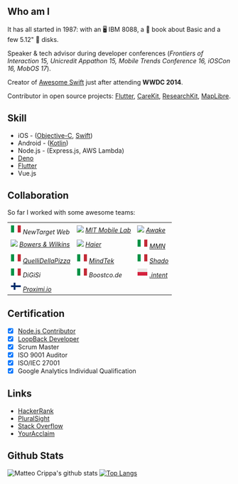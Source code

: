 <!--
**matteocrippa/matteocrippa** is a ✨ _special_ ✨ repository because its `README.md` (this file) appears on your GitHub profile.
-->

## Who am I

It has all started in 1987: with an 🖥️ IBM 8088, a 📘 book about Basic and a few 5.12" 💾 disks.

Speaker & tech advisor during developer conferences (_Frontiers of Interaction 15, Unicredit Appathon 15, Mobile Trends Conference 16, iOSCon 16, MobOS 17_).

Creator of [Awesome Swift](https://github.com/matteocrippa/awesome-swift) just after attending **WWDC 2014**.

Contributor in open source projects: [Flutter](https://github.com/flutter/flutter), [CareKit](https://github.com/carekit-apple/CareKit), [ResearchKit](https://github.com/ResearchKit/ResearchKit), [MapLibre](https://github.com/maplibre/maplibre-gl-native).

## Skill

- iOS - ([Objective-C](https://github.com/matteocrippa?tab=repositories&q=&type=&language=objective-c), [Swift](https://github.com/matteocrippa?tab=repositories&q=&type=&language=swift))
- Android - ([Kotlin](https://github.com/matteocrippa?tab=repositories&q=&type=&language=kotlin))
- Node.js - (Express.js, AWS Lambda)
- [Deno](https://github.com/matteocrippa?tab=repositories&q=&type=&language=typescript)
- [Flutter](https://github.com/matteocrippa?tab=repositories&q=&type=&language=dart)
- Vue.js

## Collaboration

So far I worked with some awesome teams: 

|        |   |     |
| ----------- | ----------- | -----------   |
| ![](https://raw.githubusercontent.com/gosquared/flags/master/flags/flags-iso/flat/24/IT.png) _NewTarget Web_  | ![](https://raw.githubusercontent.com/gosquared/flags/master/flags/flags-iso/flat/24/US.png) _[MIT Mobile Lab]()_ | ![](https://raw.githubusercontent.com/gosquared/flags/master/flags/flags-iso/flat/24/US.png) _[Awake](https://awake.us)_ |
| ![](https://raw.githubusercontent.com/gosquared/flags/master/flags/flags-iso/flat/24/GB.png) _[Bowers & Wilkins](https://www.bowerswilkins.com)_ | ![](https://raw.githubusercontent.com/gosquared/flags/master/flags/flags-iso/flat/24/CN.png) _[Haier](https://corporate.haier-europe.com/en/)_ | ![](https://raw.githubusercontent.com/gosquared/flags/master/flags/flags-iso/flat/24/IT.png) _[MMN](https://www.mmn.it)_ |
| ![](https://raw.githubusercontent.com/gosquared/flags/master/flags/flags-iso/flat/24/IT.png) _[QuelliDellaPizza](https://quellidellapizza.it/)_| ![](https://raw.githubusercontent.com/gosquared/flags/master/flags/flags-iso/flat/24/IT.png) _[MindTek](https://www.mindtek.it)_| ![](https://raw.githubusercontent.com/gosquared/flags/master/flags/flags-iso/flat/24/IT.png) _[Shado](https://shado.tv)_ |
| ![](https://raw.githubusercontent.com/gosquared/flags/master/flags/flags-iso/flat/24/IT.png) _DiGiSi_ | ![](https://raw.githubusercontent.com/gosquared/flags/master/flags/flags-iso/flat/24/IT.png) _Boostco.de_ | ![](https://raw.githubusercontent.com/gosquared/flags/master/flags/flags-iso/flat/24/PL.png) _[.intent](https://withintent.com)_ |   
| ![](https://raw.githubusercontent.com/gosquared/flags/master/flags/flags-iso/flat/24/FI.png) _[Proximi.io](https://proximi.io)_ | |

## Certification

- [x] [Node.js Contributor](https://www.youracclaim.com/badges/9b5aba92-6d4e-4e6e-bf7e-ca6b9d9b9ccf/linked_in_profile)
- [x] [LoopBack Developer](https://www.youracclaim.com/badges/cbdb1a17-7285-4e37-a93d-89d1ea2176dc/linked_in_profile)
- [x] Scrum Master
- [x] ISO 9001 Auditor
- [x] ISO/IEC 27001
- [x] Google Analytics Individual Qualification

## Links

- [HackerRank](https://www.hackerrank.com/matteo_crippa)
- [PluralSight](https://app.pluralsight.com/profile/matteo-crippa)
- [Stack Overflow](https://stackoverflow.com/users/187754/matteo-crippa)
- [YourAcclaim](https://www.youracclaim.com/users/matteo-crippa/badges)

## Github Stats

![Matteo Crippa's github stats](https://github-readme-stats.vercel.app/api?username=matteocrippa&show_icons=true&count_private=true)
[![Top Langs](https://github-readme-stats.vercel.app/api/top-langs/?username=matteocrippa&count_private=true&hide=c)](https://github.com/matteocrippa)
